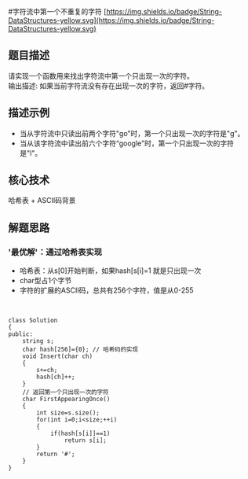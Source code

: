 #字符流中第一个不重复的字符
[https://img.shields.io/badge/String-DataStructures-yellow.svg](https://img.shields.io/badge/String-DataStructures-yellow.svg)<br>


## 题目描述
请实现一个函数用来找出字符流中第一个只出现一次的字符。<br>
输出描述: 如果当前字符流没有存在出现一次的字符，返回#字符。<br>

## 描述示例
- 当从字符流中只读出前两个字符"go"时，第一个只出现一次的字符是"g"。<br>
- 当从该字符流中读出前六个字符“google"时，第一个只出现一次的字符是"l"。<br>

## 核心技术
哈希表 + ASCII码背景<br>

## 解题思路
### '最优解'：通过哈希表实现 <br>
- 哈希表：从s[0]开始判断，如果hash[s[i]=1 就是只出现一次<br>
- char型占1个字节<br>
- 字符的扩展的ASCII码，总共有256个字符，值是从0-255<br>
<br/>

	class Solution
	{
	public:
	    string s;
	    char hash[256]={0}; // 哈希码的实现
	    void Insert(char ch)
	    {
	        s+=ch;
	        hash[ch]++;
	    }
	    // 返回第一个只出现一次的字符
	    char FirstAppearingOnce()
	    {
	        int size=s.size();
	        for(int i=0;i<size;++i)
	        {
	            if(hash[s[i]]==1)
	                return s[i];
	        }
	        return '#';
	    }
	}

<br>
